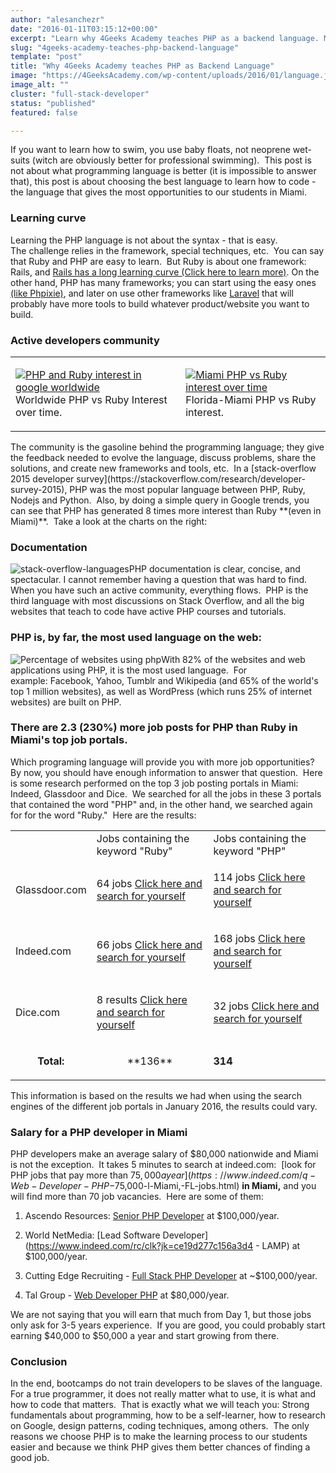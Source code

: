 ```yaml
---
author: "alesanchezr"
date: "2016-01-11T03:15:12+00:00"
excerpt: "Learn why 4Geeks Academy teaches PHP as a backend language. Master PHP and become proficient in building dynamic, data-driven web applications."
slug: "4geeks-academy-teaches-php-backend-language"
template: "post"
title: "Why 4Geeks Academy teaches PHP as Backend Language"
image: "https://4GeeksAcademy.com/wp-content/uploads/2016/01/language.jpeg"
image_alt: ""
cluster: "full-stack-developer"
status: "published"
featured: false

---
```


If you want to learn how to swim, you use baby floats, not neoprene wet-suits (witch are obviously better for professional swimming).  This post is not about what programming language is better (it is impossible to answer that), this post is about choosing the best language to learn how to code - the language that gives the most opportunities to our students in Miami.


### Learning curve


Learning the PHP language is not about the syntax - that is easy.  The challenge relies in the framework, special techniques, etc.  You can say that Ruby and PHP are easy to learn.  But Ruby is about one framework: Rails, and [Rails has a long learning curve (Click here to learn more)](https://www.codefellows.org/blog/this-is-why-learning-rails-is-hard). On the other hand, PHP has many frameworks; you can start using the easy ones [(like Phpixie)](https://phpixie.com/), and later on use other frameworks like [Laravel](https://laravel.com/) that will probably have more tools to build whatever product/website you want to build.


### Active developers community


<table class="table table-striped" >
<tbody >
<tr >

<td >

[![PHP and Ruby interest in google worldwide](https://storage.googleapis.com/breathecode-asset-images/3259ebf1cb484dea7ab05fd71c634589d2126f9fc70318bf6bfeeed7d1326d1a.png)](https://storage.googleapis.com/breathecode-asset-images/3259ebf1cb484dea7ab05fd71c634589d2126f9fc70318bf6bfeeed7d1326d1a.png) Worldwide PHP vs Ruby Interest over time.
</td>

<td >

[![Miami PHP vs Ruby interest over time](https://storage.googleapis.com/4geeks-academy-website/blog/2016/01/Screen-Shot-2016-01-10-at-6.54.45-PM-1.png)](https://storage.googleapis.com/4geeks-academy-website/blog/2016/01/Screen-Shot-2016-01-10-at-6.54.45-PM-1.png) Florida-Miami PHP vs Ruby interest.
</td>
</tr>
</tbody>
</table>
The community is the gasoline behind the programming language; they give the feedback needed to evolve the language, discuss problems, share the solutions, and create new frameworks and tools, etc.  In a [stack-overflow 2015 developer survey](https://stackoverflow.com/research/developer-survey-2015), PHP was the most popular language between PHP, Ruby, Nodejs and Python.  Also, by doing a simple query in Google trends, you can see that PHP has generated 8 times more interest than Ruby **(even in Miami)**.  Take a look at the charts on the right:


### Documentation


![stack-overflow-languages](https://storage.googleapis.com/4geeks-academy-website/blog/2016/01/stack-overflow-languages-2.png)PHP documentation is clear, concise, and spectacular. I cannot remember having a question that was hard to find.  When you have such an active community, everything flows.  PHP is the third language with most discussions on Stack Overflow, and all the big websites that teach to code have active PHP courses and tutorials.


### PHP is, by far, the most used language on the web:


![Percentage of websites using php](https://storage.googleapis.com/4geeks-academy-website/blog/2016/01/Screen-Shot-2016-01-10-at-7.37.48-PM-2.png)With 82% of the websites and web applications using PHP, it is the most used language.  For example: Facebook, Yahoo, Tumblr and Wikipedia (and 65% of the world's top 1 million websites), as well as WordPress (which runs 25% of internet websites) are built on PHP.




### There are 2.3 (230%) more job posts for PHP than Ruby in Miami's top job portals.


Which programing language will provide you with more job opportunities?  By now, you should have enough information to answer that question.  Here is some research performed on the top 3 job posting portals in Miami: Indeed, Glassdoor and Dice.  We searched for all the jobs in these 3 portals that contained the word "PHP" and, in the other hand, we searched again for for the word "Ruby."  Here are the results:

<table class="table table-striped" >
<tbody >
<tr >

<td >
</td>

<td >Jobs containing the keyword "Ruby"
</td>

<td >Jobs containing the keyword "PHP"
</td>
</tr>
<tr >

<td >


Glassdoor.com



</td>

<td >


64 jobs
[Click here and search for yourself](https://www.glassdoor.ca/Job/miami-ruby-jobs-SRCH_IL.0,5_IC1154170_KE6,10.htm)



</td>

<td >


114 jobs
[Click here and search for yourself](https://www.glassdoor.ca/Job/miami-php-jobs-SRCH_IL.0,5_IC1154170_KO6,9.htm)



</td>
</tr>
<tr >

<td >


Indeed.com



</td>

<td >


66 jobs
[Click here and search for yourself](https://www.indeed.com/jobs?q=Ruby&l=Miami%2C+FL)



</td>

<td >


168 jobs
[Click here and search for yourself](https://www.indeed.com/jobs?q=PHP&l=Miami%2C+FL)



</td>
</tr>
<tr >

<td >


Dice.com



</td>

<td >


8 results
[Click here and search for yourself](https://www.dice.com/jobs?q=ruby&l=Miami&searchid=1136671588756)



</td>

<td >


32 jobs
[Click here and search for yourself](https://www.dice.com/jobs?q=php&l=Miami&searchid=9729181635194)



</td>
</tr>
<tr >

<td style="text-align: center;" >


**Total:**



</td>

<td style="text-align: center;" >**136**
</td>

<td >


**314**



</td>
</tr>
</tbody>
</table>
This information is based on the results we had when using the search engines of the different job portals in January 2016, the results could vary.


### Salary for a PHP developer in Miami


PHP developers make an average salary of $80,000 nationwide and Miami is not the exception.  It takes 5 minutes to search at indeed.com:  [look for PHP jobs that pay more than $75,000 a year](https://www.indeed.com/q-Web-Developer-PHP-$75,000-l-Miami,-FL-jobs.html) **in Miami,** and you will find more than 70 job vacancies.  Here are some of them:

1. Ascendo Resources: [Senior PHP Developer](https://www.indeed.com/cmp/Ascendo-Resources/jobs/Senior-PHP-Developer-3bbcde11b7f47ea0?r=1) at $100,000/year.

2. World NetMedia: [Lead Software Developer](https://www.indeed.com/rc/clk?jk=ce19d277c156a3d4 - LAMP) at $100,000/year.

3. Cutting Edge Recruiting - [Full Stack PHP Developer](https://www.indeed.com/pagead/clk?mo=r&ad=-6NYlbfkN0DUnwefsF7K5sI9KMOiuTab93Tl5aV87o5poBYEvjEbgIqlL4VjFWz5O4bJmyHdj-IjLD2PGVIsu0emvbicVdi0mPULCCrb6XYGFE-rRk22MtwgwsA0MgdqGnP4Y_uP6IwDgMAbjFB57dI7EGvF27kwvORKrpdxmLa_J6Wh47ripbm75EK_zA0HgAFrxy36umE-f7IayzNL6RScrDTO9ncLIvZ4hNw4VmoEOFM226lgvKRd4gzidhSUvk5M3XfQc4GNoMUmMWnFPqXCFjL9yKjDGtNTj8eJnkv9zeJIl3-SAfccsZSmcc3fw7FUBEJtfYYHjPJ2ce120_LtkWSKoxsetAINNSobVPzFIu3tcTa0l8nSFG5CRIYhb4dFNkzKGIAY4-PB-SMXWvOUsS8cBkWQ98e4gZHXMAW3uk-BXhvirriYvHLLtEftZeaz9DcOoGFf3yJy1jGV_iGjYAj8X9D4GaiSOJDgsaD7f8UvlUnZfBPgD7FADSMVT8LAo5oFKQ8I7e3xeFQj_KM4pOWpdHZndISkmy6tt3ihngqk7JDmeSGFUwKhu0fkQ6Z2tIg_BJbCOstRQG8tXrcx2QQYFlR1v9pLF2weivvw6JJAcx-KFzO6ZgW15WX8oCbyjZgVlV5u7KkwrnBzEhBBTifkCQhujqamgTl-Vil4sAgxoisM_EAtFWvvNk9n1dEk1LBUCD8HL4nYOlr_fd55Ut-pxV-dqlvlSwYPRnCa9NPDbFUVpwoUaMjjdzSMSuv2imacd0VUdEcuB3Np9SVUGLPWKVUi1xPptKp6lE41ybrGSM9vcEiNqjKrbxeqc2l7SwqE2O4=&p=4&sk=9a6ab4c649a730e8&fvj=0) at ~$100,000/year.

4. Tal Group - [Web Developer PHP](https://www.indeed.com/pagead/clk?mo=r&ad=-6NYlbfkN0DUnwefsF7K5sI9KMOiuTab93Tl5aV87o5poBYEvjEbgIqlL4VjFWz5O4bJmyHdj-KO9erzvIxvlVA9f2oDebmhawH3uo0bb15lxQhEYo4URKiHyAhVqgW20PmNMiLg3jwAiNnsC-t8J5hx8R4xoiZgfBqRErX-B5mKIDeRjwweBWFoDEHjVu4Nypxo9ADaHDk5YVrfJKoz1ZyNFxUMTfTGoHT38q60fg34Div5G_L3gaC1s8rkh7UeeB3-fWGFfiLhWK_4EomEIcL1Rh8rTdSTaEDtPJQ4KspiAlENT_P4V02GqXZDbEYK6olYtuVYxT-hntXL63Ev6m6P1HyBVyuIc_FvQfzMBo9xwPWiHZsHBeAtCIgJTKP1AkWFH3jEyR33qQzGkVtDkP4QWVBMYVPKw0qX19TVobc5X5wkkFG0Za_V_tDbeHSJ2R74T1wnj323HHvOut9iNQDYoAuUy6HKDkTwN_8DwiznEEjDuZuyCwz9dduREDXxtJjyH7YzUiOQEAaAlFIXlvrmQK6VuwF0B1jbCnfaWSyldUH4n7gSYjboitsJePsotyZhaaHQ8yILuc4H85_uq74QO0tno2qnmO788kmUMp4E2-57Ura3rAZ5TdkxsSKrH4GNM9XEqPUv3owHeF1uFUYtWLlLQL6XZo4nhne3jTdn_pxmbhGUYmkIxNZKRelU6hUVqvzxFG5slkzvsTYydSdEwhV5fl8yTu55psWFckpi_Sqd3sKj1jXGPVVLwvSwfhofyb9b1Uxe9UE_F0-NBs6C6uy4BvIqfJV6pJGODUB1IuMZfWDseWG8Z_WdJBwZ0Q8WhSVNsfE=&p=2&sk=4ce7d012be8f6dbf&fvj=0) at $80,000/year.

We are not saying that you will earn that much from Day 1, but those jobs only ask for 3-5 years experience.  If you are good, you could probably start earning $40,000 to $50,000 a year and start growing from there.


### Conclusion


In the end, bootcamps do not train developers to be slaves of the language.  For a true programmer, it does not really matter what to use, it is what and how to code that matters.  That is exactly what we will teach you: Strong fundamentals about programming, how to be a self-learner, how to research on Google, design patterns, coding techniques, among others.  The only reasons we choose PHP is to make the learning process to our students easier and because we think PHP gives them better chances of finding a good job.
